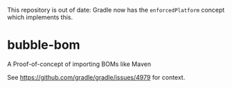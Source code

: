This repository is out of date: Gradle now has the `enforcedPlatform` concept which implements this.

# bubble-bom

A Proof-of-concept of importing BOMs like Maven

See https://github.com/gradle/gradle/issues/4979 for context.
